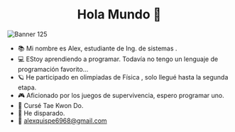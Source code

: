 <h1 align="center">Hola Mundo 👋 </h1>

![Banner 125](https://github.com/NuzEstrada/NuzEstrada/assets/159297691/9a3209e1-412a-4f50-9b2f-1b466d901379)


- 📚 Mi nombre es Alex, estudiante de Ing. de sistemas .
- 💻 EStoy aprendiendo a programar. Todavía no tengo un lenguaje de programación favorito...
- 🪐 He participado en olimpiadas de Física , solo llegué hasta la segunda etapa.
- 🎮 Aficionado por los juegos de supervivencia, espero programar uno.
- 🥋 Cursé Tae Kwon Do.
- 🔫 He disparado.
- 📧 alexquispe6968@gmail.com
  
